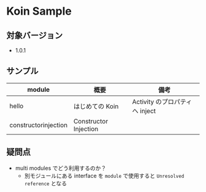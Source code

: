 # Koin Sample

## 対象バージョン

* 1.0.1

## サンプル

| module | 概要 | 備考 |
| - | - | - |
| hello | はじめての Koin | Activity のプロパティへ inject |
| constructorinjection | Constructor Injection | |

## 疑問点

* multi modules でどう利用するのか？
  * 別モジュールにある interface を `module` で使用すると `Unresolved reference` となる
